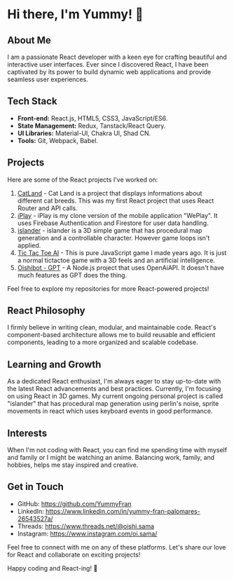 # Hi there, I'm Yummy! 👋

## About Me

I am a passionate React developer with a keen eye for crafting beautiful and interactive user interfaces. Ever since I discovered React, I have been captivated by its power to build dynamic web applications and provide seamless user experiences.

## Tech Stack

- **Front-end:** React.js, HTML5, CSS3, JavaScript/ES6.
- **State Management:** Redux, Tanstack/React Query.
- **UI Libraries:** Material-UI, Chakra UI, Shad CN.
- **Tools:** Git, Webpack, Babel.

## Projects

Here are some of the React projects I've worked on:

1. [CatLand](https://yummyfran.github.io/catland/) - Cat Land is a project that displays informations about different cat breeds. This was my first React project that uses React Router and API calls.
2. [iPlay](http://yummyfran.github.io/iPlay) - iPlay is my clone version of the mobile application "WePlay". It uses Firebase Authentication and Firestore for user data handling.
3. [islander](http://yummyfran.github.io/islander) - islander is a 3D simple game that has procedural map generation and a controllable character. However game loops isn't applied.
4. [Tic Tac Toe AI](https://yummyfran.github.io/Tic-Tac-Toe---Isometric-UI/) - This is pure JavaScript game I made years ago. It is just a normal tictactoe game with a 3D feels and an artificial intelligence.
5. [Oishibot - GPT](https://github.com/YummyFran/oishibot-gtp4-powered-v2) - A Node.js project that uses OpenAiAPI. It doesn't have much features as GPT does the thing.

Feel free to explore my repositories for more React-powered projects!

## React Philosophy

I firmly believe in writing clean, modular, and maintainable code. React's component-based architecture allows me to build reusable and efficient components, leading to a more organized and scalable codebase.

## Learning and Growth

As a dedicated React enthusiast, I'm always eager to stay up-to-date with the latest React advancements and best practices. Currently, I'm focusing on using React in 3D games. My current ongoing personal project is called "islander" that has procedural map generation using perlin's noise, sprite movements in react which uses keyboard events in good performance.

## Interests

When I'm not coding with React, you can find me spending time with myself and family or I might be watching an anime. Balancing work, family, and hobbies, helps me stay inspired and creative.

## Get in Touch

- GitHub: https://github.com/YummyFran
- LinkedIn: https://www.linkedin.com/in/yummy-fran-palomares-26543527a/
- Threads: https://www.threads.net/@oishi.sama
- Instagram: https://www.instagram.com/oi.sama/

Feel free to connect with me on any of these platforms. Let's share our love for React and collaborate on exciting projects!

Happy coding and React-ing! 🚀

